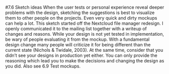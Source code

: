 #7.6 Sketch ideas
When the user tests or personal experience reveal deeper problems with the design, sketching the suggestions is best to visualize them to other people on the projects. Even very quick and dirty mockups can help a lot. 
This sketch started off the Nextcloud file manager redesign. I openly communicated it to the mailing list together with a writeup of changes and reasons. 
While your design is not yet tested in implementation, be wary of people evaluating it from the mockup. With a fundamental design change many people will criticize it for being different than the current state (Nichols & Twidale, 2003). At the same time, consider that you didn’t see your designs in production yet either. You can only provide the reasoning which lead you to make the decisions and changing the design as you did. Also see 6.9 Test mockups. 

